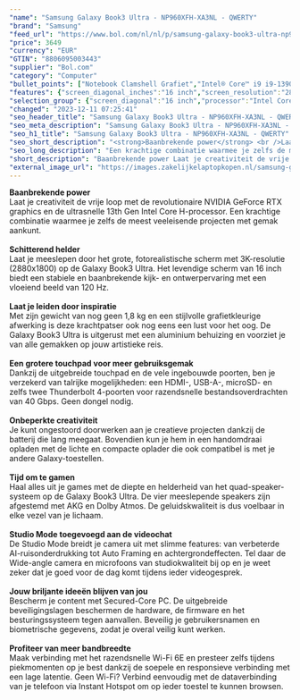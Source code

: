 ```yaml
---
"name": "Samsung Galaxy Book3 Ultra - NP960XFH-XA3NL - QWERTY"
"brand": "Samsung"
"feed_url": "https://www.bol.com/nl/nl/p/samsung-galaxy-book3-ultra-np960xfh-xa3nl-qwerty/9300000148981381"
"price": 3649
"currency": "EUR"
"GTIN": "8806095003443"
"supplier": "Bol.com"
"category": "Computer"
"bullet_points": ["Notebook Clamshell Grafiet","Intel® Core™ i9 i9-13900H 2,6 GHz","40,6 cm (16\") WQXGA+ 2880 x 1800 Pixels AMOLED 16:10","32 GB LPDDR5-SDRAM","1 TB SSD","NVIDIA GeForce RTX 4070 8 GB Intel Iris Xe Graphics","Wi-Fi 6E (802.11ax) Ethernet LAN Bluetooth 5.1","76 Wh 100 W","Windows 11 Home 64-bit"]
"features": {"screen_diagonal_inches":"16 inch","screen_resolution":"2880 x 1800 Pixels","processor_family":"Intel® Core™ i9","memory_size":"32 GB","memory_type":"LPDDR5-SDRAM","total_storage_space":"1 TB","graphics_card":"Intel Iris Xe Graphics","graphics_memory_size":"8 GB","operating_system":"Windows 11 Home","battery_capacity":"76 Wh","width":"355,4 mm","depth":"250,4 mm","height":"16,5 mm","weight":"1,79 kg"}
"selection_group": {"screen_diagonal":"16 inch","processor":"Intel Core i9","changed_price_past_3_days":false,"product_family":"Galaxy Book3 Ultra"}
"changed": "2023-12-11 07:25:41"
"seo_header_title": "Samsung Galaxy Book3 Ultra - NP960XFH-XA3NL - QWERTY"
"seo_meta_description": "Samsung Galaxy Book3 Ultra - NP960XFH-XA3NL - QWERTY"
"seo_h1_title": "Samsung Galaxy Book3 Ultra - NP960XFH-XA3NL - QWERTY"
"seo_short_description": "<strong>Baanbrekende power</strong> <br />Laat je creativiteit de vrije loop met de revolutionaire NVIDIA GeForce RTX graphics en de ultrasnelle 13th Gen Intel Core H-processor."
"seo_long_description": "Een krachtige combinatie waarmee je zelfs de meest veeleisende projecten met gemak aankunt. <br /> <br /> <strong>Schitterend helder</strong> <br />Laat je meeslepen door het grote, fotorealistische scherm met 3K-resolutie (2880x1800) op de Galaxy Book3 Ultra. Het levendige scherm van 16 inch biedt een stabiele en baanbrekende kijk- en ontwerpervaring met een vloeiend beeld van 120 Hz. <br /> <br /> <strong>Laat je leiden door inspiratie</strong> <br />Met zijn gewicht van nog geen 1,8 kg en een stijlvolle grafietkleurige afwerking is deze krachtpatser ook nog eens een lust voor het oog. De Galaxy Book3 Ultra is uitgerust met een aluminium behuizing en voorziet je van alle gemakken op jouw artistieke reis. <br /> <br /> <strong>Een grotere touchpad voor meer gebruiksgemak</strong> <br />Dankzij de uitgebreide touchpad en de vele ingebouwde poorten, ben je verzekerd van talrijke mogelijkheden: een HDMI-, USB-A-, microSD- en zelfs twee Thunderbolt 4-poorten voor razendsnelle bestandsoverdrachten van 40 Gbps. Geen dongel nodig. <br /> <br /> <strong>Onbeperkte creativiteit</strong> <br />Je kunt ongestoord doorwerken aan je creatieve projecten dankzij de batterij die lang meegaat. Bovendien kun je hem in een handomdraai opladen met de lichte en compacte oplader die ook compatibel is met je andere Galaxy-toestellen. <br /> <br /> <strong>Tijd om te gamen</strong> <br />Haal alles uit je games met de diepte en helderheid van het quad-speaker-systeem op de Galaxy Book3 Ultra. De vier meeslepende speakers zijn afgestemd met AKG en Dolby Atmos. De geluidskwaliteit is dus voelbaar in elke vezel van je lichaam. <br /> <br /> <strong>Studio Mode toegevoegd aan de videochat</strong> <br />De Studio Mode breidt je camera uit met slimme features: van verbeterde AI-ruisonderdrukking tot Auto Framing en achtergrondeffecten. Tel daar de Wide-angle camera en microfoons van studiokwaliteit bij op en je weet zeker dat je goed voor de dag komt tijdens ieder videogesprek. <br /> <br /> <strong>Jouw briljante ideeën blijven van jou </strong> <br />Bescherm je content met Secured-Core PC. De uitgebreide beveiligingslagen beschermen de hardware, de firmware en het besturingssysteem tegen aanvallen. Beveilig je gebruikersnamen en biometrische gegevens, zodat je overal veilig kunt werken. <br /> <br /> <strong>Profiteer van meer bandbreedte </strong> <br />Maak verbinding met het razendsnelle Wi-Fi 6E en presteer zelfs tijdens piekmomenten op je best dankzij de soepele en responsieve verbinding met een lage latentie. Geen Wi-Fi? Verbind eenvoudig met de dataverbinding van je telefoon via Instant Hotspot om op ieder toestel te kunnen browsen. <br />"
"short_description": "Baanbrekende power Laat je creativiteit de vrije loop met de revolutionaire NVIDIA GeForce RTX graphics en de ultrasnelle 13th Gen Intel Core H-processor. Een krachtige combinatie waarmee je zelfs de meest veeleisende projecten met gemak aankunt. Schitterend helder Laat je meeslepen door het grote, fotorealistische scherm met 3K-resolutie (2880x1800) op de Galaxy Book3 Ultra. Het levendige scherm van 16 inch biedt een stabiele en baanbrekende kijk- en ontwerpervaring met een vloeiend beeld van 120 Hz. Laat je leiden door inspiratie Met zijn gewicht van nog geen 1,8 kg en een stijlvolle grafietkleurige afwerking is deze krachtpatser ook nog eens een lust voor het oog. De Galaxy Book3 Ultra is uitgerust met een aluminium behuizing en voorziet je van alle gemakken op jouw artistieke reis. Een grotere touchpad voor meer gebruiksgemak Dankzij de uitgebreide touchpad en de vele ingebouwde poorten, ben je verzekerd van talrijke mogelijkheden: een HDMI-, USB-A-, microSD- en zelfs twee Thunderbolt 4-poorten voor razendsnelle bestandsoverdrachten van 40 Gbps. Geen dongel nodig. Onbeperkte creativiteit Je kunt ongestoord doorwerken aan je creatieve projecten dankzij de batterij die lang meegaat. Bovendien kun je hem in een handomdraai opladen met de lichte en compacte oplader die ook compatibel is met je andere Galaxy-toestellen. Tijd om te gamen Haal alles uit je games met de diepte en helderheid van het quad-speaker-systeem op de Galaxy Book3 Ultra. De vier meeslepende speakers zijn afgestemd met AKG en Dolby Atmos. De geluidskwaliteit is dus voelbaar in elke vezel van je lichaam. Studio Mode toegevoegd aan de videochat De Studio Mode breidt je camera uit met slimme features: van verbeterde AI-ruisonderdrukking tot Auto Framing en achtergrondeffecten. Tel daar de Wide-angle camera en microfoons van studiokwaliteit bij op en je weet zeker dat je goed voor de dag komt tijdens ieder videogesprek. Jouw briljante ideeën blijven van jou Bescherm je content met Secured-Core PC. De uitgebreide beveiligingslagen beschermen de hardware, de firmware en het besturingssysteem tegen aanvallen. Beveilig je gebruikersnamen en biometrische gegevens, zodat je overal veilig kunt werken. Profiteer van meer bandbreedte Maak verbinding met het razendsnelle Wi-Fi 6E en presteer zelfs tijdens piekmomenten op je best dankzij de soepele en responsieve verbinding met een lage latentie. Geen Wi-Fi? Verbind eenvoudig met de dataverbinding van je telefoon via Instant Hotspot om op ieder toestel te kunnen browsen."
"external_image_url": "https://images.zakelijkelaptopkopen.nl/samsung-galaxy-book3-ultra-np960xfh-xa3nl-qwerty.webp"
---
```


<strong>Baanbrekende power</strong> <br />Laat je creativiteit de vrije loop met de revolutionaire NVIDIA GeForce RTX graphics en de ultrasnelle 13th Gen Intel Core H-processor. Een krachtige combinatie waarmee je zelfs de meest veeleisende projecten met gemak aankunt. <br /> <br /> <strong>Schitterend helder</strong> <br />Laat je meeslepen door het grote, fotorealistische scherm met 3K-resolutie (2880x1800) op de Galaxy Book3 Ultra. Het levendige scherm van 16 inch biedt een stabiele en baanbrekende kijk- en ontwerpervaring met een vloeiend beeld van 120 Hz. <br /> <br /> <strong>Laat je leiden door inspiratie</strong> <br />Met zijn gewicht van nog geen 1,8 kg en een stijlvolle grafietkleurige afwerking is deze krachtpatser ook nog eens een lust voor het oog. De Galaxy Book3 Ultra is uitgerust met een aluminium behuizing en voorziet je van alle gemakken op jouw artistieke reis. <br /> <br /> <strong>Een grotere touchpad voor meer gebruiksgemak</strong> <br />Dankzij de uitgebreide touchpad en de vele ingebouwde poorten, ben je verzekerd van talrijke mogelijkheden: een HDMI-, USB-A-, microSD- en zelfs twee Thunderbolt 4-poorten voor razendsnelle bestandsoverdrachten van 40 Gbps. Geen dongel nodig. <br /> <br /> <strong>Onbeperkte creativiteit</strong> <br />Je kunt ongestoord doorwerken aan je creatieve projecten dankzij de batterij die lang meegaat. Bovendien kun je hem in een handomdraai opladen met de lichte en compacte oplader die ook compatibel is met je andere Galaxy-toestellen. <br /> <br /> <strong>Tijd om te gamen</strong> <br />Haal alles uit je games met de diepte en helderheid van het quad-speaker-systeem op de Galaxy Book3 Ultra. De vier meeslepende speakers zijn afgestemd met AKG en Dolby Atmos. De geluidskwaliteit is dus voelbaar in elke vezel van je lichaam. <br /> <br /> <strong>Studio Mode toegevoegd aan de videochat</strong> <br />De Studio Mode breidt je camera uit met slimme features: van verbeterde AI-ruisonderdrukking tot Auto Framing en achtergrondeffecten. Tel daar de Wide-angle camera en microfoons van studiokwaliteit bij op en je weet zeker dat je goed voor de dag komt tijdens ieder videogesprek. <br /> <br /> <strong>Jouw briljante ideeën blijven van jou </strong> <br />Bescherm je content met Secured-Core PC. De uitgebreide beveiligingslagen beschermen de hardware, de firmware en het besturingssysteem tegen aanvallen. Beveilig je gebruikersnamen en biometrische gegevens, zodat je overal veilig kunt werken. <br /> <br /> <strong>Profiteer van meer bandbreedte </strong> <br />Maak verbinding met het razendsnelle Wi-Fi 6E en presteer zelfs tijdens piekmomenten op je best dankzij de soepele en responsieve verbinding met een lage latentie. Geen Wi-Fi? Verbind eenvoudig met de dataverbinding van je telefoon via Instant Hotspot om op ieder toestel te kunnen browsen. <br />